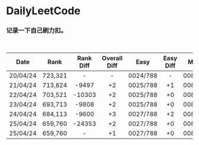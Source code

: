 # DailyLeetCode
### 记录一下自己刷力扣。
<br>

| Date | Rank | Rank Diff | Overall Diff | Easy | Easy Diff | Medium | Medium Diff | Hard | Hard Diff |
|------|:----:|:---------:|:------------:|:----:|:---------:|:------:|:-----------:|:----:|:---------:|
|20/04/24|723,321|-|-|0024/788|-|0081/1639|-|0016/696|-|
|21/04/24|713,824|-9497|+2|0025/788|+1|0082/1639|+1|0016/696|+0|
|22/04/24|703,521|-10303|+2|0025/788|+0|0084/1639|+2|0016/696|+0|
|23/04/24|693,713|-9808|+2|0025/788|+0|0086/1639|+2|0016/696|+0|
|24/04/24|684,113|-9600|+3|0027/788|+2|0087/1639|+1|0016/696|+0|
|25/04/24|659,760|-24353|+2|0027/788|+0|0089/1639|+2|0016/696|+0|
|25/04/24|659,760|-|+1|0027/788|+0|0089/1639|+0|0017/696|+1|
